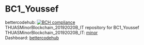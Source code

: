 # BC1_Youssef 
bettercodehub: [![BCH compliance](https://bettercodehub.com/edge/badge/web3assignments/BC1_Youssef?branch=master)](https://bettercodehub.com/) 
<br> 
THUASMinorBlockchain_20192020B_IT repository for BC1_Youssef 
<br> 
THUASMinorBlockchain_20192020B_IT: [minor] 
<br> 
Dashboard: [bettercodehub] 
<br> 

[minor]: https://github.com/web3examples/THUASMinorBlockchain_20192020B_IT
[bettercodehub]: https://github.com/web3assignments/bettercodehub
